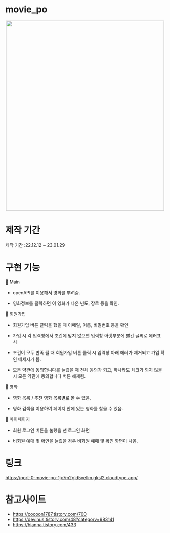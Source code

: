 # movie_po


<div align="center"><img src ="https://user-images.githubusercontent.com/102526230/215328049-9ea9dd8b-f17c-4a07-b444-8752d7b854cc.png" width="500" height="600"/></div>

# 제작 기간


제작 기간 :22.12.12 ~ 23.01.29

# 구현 기능

📌 Main

- openAPI를 이용해서 영화를 뿌려줌.

- 영화정보를 클릭하면 이 영화가 나온 년도, 장르 등을 확인.
 
📌 회원가입 

- 회원가입 버튼 클릭을 했을 때 이메일, 이름, 비밀번호 등을 확인

- 가입 시 각 입력창에서 조건에 맞지 않으면 입력창 아랫부분에 빨간 글씨로 에러표시

- 조건이 모두 만족 될 때 회원가입 버튼 클릭 시 입력창 아래 에러가 제거되고 가입 확인 메세지가 뜸. 

- 모든 약관에 동의합니다를 눌렀을 때 전체 동의가 되고, 하나라도 체크가 되지 않을 시 모든 약관에 동의합니다 버튼 해제됨.

📌 영화 

- 영화 목록 / 추천 영화 목록별로 볼 수 있음.

- 영화 검색을 이용하여 페이지 안에 있는 영화를 찾을 수 있음.

📌 마이페이지

- 회원 로그인 버튼을 눌렀을 땐 로그인 화면

- 비회원 예매 및 확인을 눌렀을 경우 비회원 예매 및 확인 화면이 나옴.
 

# 링크

https://port-0-movie-po-1jx7m2gld5vellm.gksl2.cloudtype.app/

# 참고사이트

- https://cocoon1787.tistory.com/700
- https://devinus.tistory.com/48?category=983141
- https://hianna.tistory.com/433
